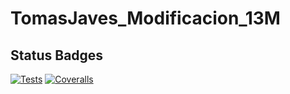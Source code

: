 # TomasJaves_Modificacion_13M

## Status Badges
[![Tests](https://github.com/alu0101515458/TomasJaves_Modificacion_13M/actions/workflows/node.js.yml/badge.svg)](https://github.com/alu0101515458/TomasJaves_Modificacion_13M/actions/workflows/node.js.yml)
[![Coveralls](https://github.com/alu0101515458/TomasJaves_Modificacion_13M/actions/workflows/coveralls.yml/badge.svg)](https://github.com/alu0101515458/TomasJaves_Modificacion_13M/actions/workflows/coveralls.yml)